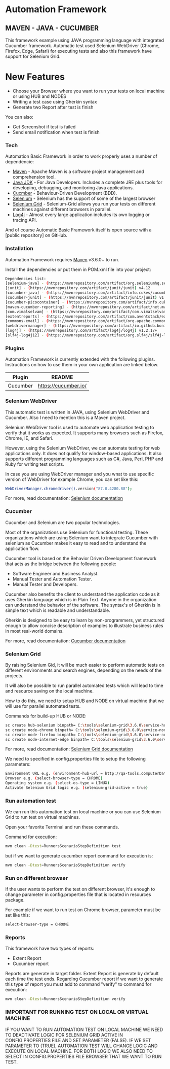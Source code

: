 # Automation Framework
## MAVEN - JAVA - CUCUMBER

This framework example using JAVA programming language with integrated Cucumber framework.
Automatic test used Selenium WebDriver (Chrome, Firefox, Edge, Safari) for executing tests and also this
framework have support for Selenium Grid.

# New Features

  - Choose your Browser where you want to run your tests on local machine or using HUB and NODES
  - Writing a test case using Gherkin syntax
  - Generate two Report after test is finish 

You can also:

  - Get Screenshot if test is failed
  - Send email notification when test is finish

### Tech

Automation Basic Framework in order to work properly uses a number of dependencie:

* [Maven](https://maven.apache.org/) - Apache Maven is a software project management and comprehension tool.
* [Java JDK](https://www.oracle.com/technetwork/java/javase/downloads/index.html) - For Java Developers. Includes a complete JRE plus tools for developing, debugging, and monitoring Java applications.
* [Cucmber](https://docs.cucumber.io/) - Behaviour-Driven Development (BDD).
* [Selenium](https://www.seleniumhq.org/download/) - Selenium has the support of some of the largest browser
* [Selenium Grid](https://www.seleniumhq.org/docs/07_selenium_grid.jsp) - Selenium-Grid allows you run your tests on different machines against different browsers in parallel.
* [Log4j](https://logging.apache.org/log4j/2.x/) - Almost every large application includes its own logging or tracing API. 

And of course Automatic Basic Framework itself is open source with a [public repository]
 on GitHub.

### Installation

Automation Framework requires [Maven](https://maven.apache.org/download.cgi) v3.6.0+ to run.

Install the dependencies or put them in POM.xml file into your project:

```sh
Dependencies list:
[selenium-java] - (https://mvnrepository.com/artifact/org.seleniumhq.selenium/selenium-java) v3.12.0+
[junit] - (https://mvnrepository.com/artifact/junit/junit) v4.12
[cucumber-java] - (https://mvnrepository.com/artifact/info.cukes/cucumber-java) v1.2.5+
[cucumber-junit] - (https://mvnrepository.com/artifact/junit/junit) v1.2.2+
[cucumber-picocontainer] - (https://mvnrepository.com/artifact/info.cukes/cucumber-picocontainer) v1.2.5+
[maven-cucumber-reporting] - (https://mvnrepository.com/artifact/net.masterthought/maven-cucumber-reporting) v3.14.0+
[com.vimalselvam] - (https://mvnrepository.com/artifact/com.vimalselvam/cucumber-extentsreport) v3.0.2+
[extentreports] - (https://mvnrepository.com/artifact/com.aventstack/extentreports) v4.0.5+
[commons-email] - (https://mvnrepository.com/artifact/org.apache.commons/commons-email) v1.5+
[webdrivermanager] - (https://mvnrepository.com/artifact/io.github.bonigarcia/webdrivermanager) v3.2.0+
[log4j] - (https://mvnrepository.com/artifact/log4j/log4j) v1.2.17+
[slf4j-log4j12] - (https://mvnrepository.com/artifact/org.slf4j/slf4j-log4j12) v1.7.25+
```

### Plugins

Automation Framework is currently extended with the following plugins. Instructions on how to use them in your own application are linked below.

| Plugin | README |
| ------ | ------ |
| Cucumber | https://cucumber.io/ |

### Selenium WebDriver

This automatic test is written in JAVA, using Selenium WebDriver and Cucumber. Also I need to mention this is a Maven project.

Selenium WebDriver tool is used to automate web application testing to verify that it works as expected. It supports many browsers such as Firefox, Chrome, IE, and Safari. 

However, using the Selenium WebDriver, we can automate testing for web applications only. It does not qualify for window-based applications. It also supports different programming languages such as C#, Java, Perl, PHP and Ruby for writing test scripts. 

In case you are using WebDriver manager and you wnat to use specific version of WebDriver for example Chrome, you can set like this:

```sh
WebDriverManager.chromedriver().version("87.0.4280.88");
```

For more, read documentation:
[Selenium documentation](https://www.seleniumhq.org/docs/)

### Cucumber

Cucumber and Selenium are two popular technologies.

Most of the organizations use Selenium for functional testing. These organizations which are using Selenium want to integrate Cucumber with selenium as Cucumber makes it easy to read and to understand the application flow.

Cucumber tool is based on the Behavior Driven Development framework that acts as the bridge between the following people:

- Software Engineer and Business Analyst.
- Manual Tester and Automation Tester.
- Manual Tester and Developers.

Cucumber also benefits the client to understand the application code as it uses Gherkin language which is in Plain Text. Anyone in the organization can understand the behavior of the software. The syntax's of Gherkin is in simple text which is readable and understandable.

Gherkin is designed to be easy to learn by non-programmers, yet structured enough to allow concise description of examples to illustrate business rules in most real-world domains.

For more, read documentation:
[Cucumber documentation](https://docs.cucumber.io/)


### Selenium Grid

By raising Selenium Gid, it will be much easier to perform automatic tests on different environments and search engines, depending on the needs of the projects.

It will also be possible to run parallel automated tests which will lead to time and resource saving on the local machine.

How to do this, we need to setup HUB and NODE on virtual machine that we will use for parallel automated tests.

Commands for build-up HUB or NODE:
```sh
sc create hub-selenium binpath= C:\tools\selenium-grid\3.6.0\service-hub-selenium\hub-selenium.exe
sc create node-chrome binpath= C:\tools\selenium-grid\3.6.0\service-node-chrome\node-chrome.exe
sc create node-firefox binpath= C:\tools\selenium-grid\3.6.0\service-node-firefox\node-firefox.exe
sc create node-internet-edge binpath= C:\tools\selenium-grid\3.6.0\service-node-edge\node-edge.exe
```

For more, read documentation:
[Selenium Grid documentation](https://www.seleniumhq.org/docs/07_selenium_grid.jsp)

We need to specified in config.properties file to setup the following parameters:
```sh
Environment URL e.g. (environment-hub-url = http://qa-tools.computerDatabase.rs:4444/wd/hub)
Browser e.g. (select-browser-type = CHROME)
Operating system e.g. (select-os-type = LINUX)
Activate Selenium Grid logic e.g. (selenium-grid-active = true)
```

### Run automation test

We can run this automation test on local machine or you can use Selenium Grid to run test on virtual machines.

Open your favorite Terminal and run these commands.

Command for execution:
```sh
mvn clean -Dtest=RunnersScenarioStepDefinition test
```
but if we want to generate cucumber report command for execution is:
```sh
mvn clean -Dtest=RunnersScenarioStepDefinition verify
```

### Run on different browser

If the user wants to perform the test on different browser, it's enough to change
parameter in config.properties file that is located in resources package.

For example if we want to run test on Chrome browser, parameter must be set like this:

```sh
select-browser-type = CHROME
```

### Reports

This framework have two types of reports:

- Extent Report
- Cucumber report

Reports are generate in target folder. 
Extent Report is generate by default each time the test ends.
Regarding Cucumber report if we want to generate this type of report you must add to command "verify" to command for execution:
```sh
mvn clean -Dtest=RunnersScenarioStepDefinition verify
```
 
### IMPORTANT FOR RUNNING TEST ON LOCAL OR VIRTUAL MACHINE

IF YOU WANT TO RUN AUTOMATION TEST ON LOCAL MACHINE WE NEED TO DEACTIVATE LOGIC FOR SELENIUM GRID ACTIVE IN CONFIG.PROPERTIES FILE
AND SET PARAMETER (FALSE). IF WE SET PARAMETER TO (TRUE), AUTOMATION TEST WILL CHANGE LOGIC AND EXECUTE ON LOCAL MACHINE.
FOR BOTH LOGIC WE ALSO NEED TO SELECT IN CONFIG.PROPERTIES FILE BROWSER THAT WE WANT TO RUN TEST.
